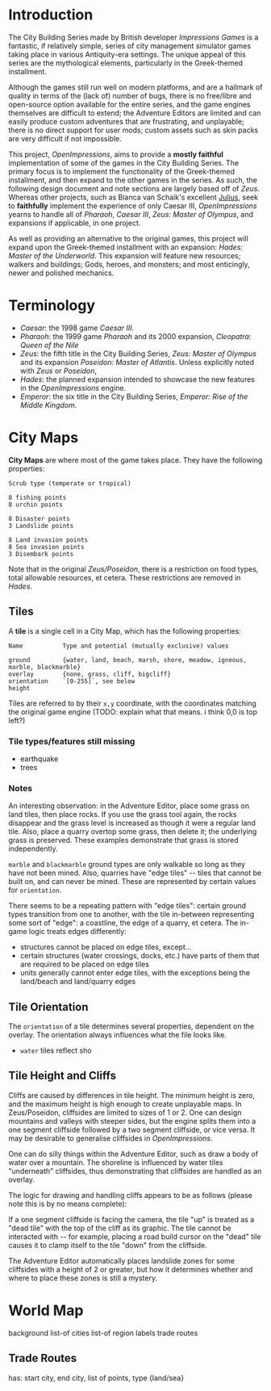 Introduction
============

The City Building Series made by British developer *Impressions Games* is a fantastic, if relatively simple, series of city management simulator games taking place in various Antiquity-era settings. The unique appeal of this series are the mythological elements, particularly in the Greek-themed installment.

Although the games still run well on modern platforms, and are a hallmark of quality in terms of the (lack of) number of bugs, there is no free/libre and open-source option available for the entire series, and the game engines themselves are difficult to extend; the Adventure Editors are limited and can easily produce custom adventures that are frustrating, and unplayable; there is no direct support for user mods; custom assets such as skin packs are very difficult if not impossible.

This project, *OpenImpressions*, aims to provide a **mostly faithful** implementation of some of the games in the City Building Series. The primary focus is to implement the functionality of the Greek-themed installment, and then expand to the other games in the series. As such, the following design document and note sections are largely based off of *Zeus*. Whereas other projects, such as Bianca van Schaik's excellent [Julius](https://github.com/bvschaik/julius), seek to **faithfully** implement the experience of only Caesar III, *OpenImpressions* yearns to handle all of *Pharaoh*, *Caesar III*, *Zeus: Master of Olympus*, and expansions if applicable, in one project.

As well as providing an alternative to the original games, this project will expand upon the Greek-themed installment with an expansion: *Hades: Master of the Underworld*. This expansion will feature new resources; walkers and buildings; Gods, heroes, and monsters; and most enticingly, newer and polished mechanics.

Terminology
===========

- *Caesar*: the 1998 game *Caesar III*.
- *Pharaoh*: the 1999 game *Pharaoh* and its 2000 expansion, *Cleopatra: Queen of the Nile*
- *Zeus*: the fifth title in the City Building Series, *Zeus: Master of Olympus* and its expansion *Poseidon: Master of Atlantis*. Unless explicitly noted with *Zeus* or *Poseidon*, 
- *Hades*: the planned expansion intended to showcase the new features in the *OpenImpressions* engine.
- *Emperor*: the six title in the City Building Series, *Emperor: Rise of the Middle Kingdom*.

City Maps
=========

**City Maps** are where most of the game takes place. They have the following properties:

	Scrub type (temperate or tropical)

	8 fishing points
	8 urchin points

	8 Disaster points
	3 Landslide points

	8 Land invasion points
	8 Sea invasion points
	3 Disembark points

Note that in the original *Zeus/Poseidon*, there is a restriction on food types, total allowable resources, et cetera. These restrictions are removed in *Hades*.

Tiles
-----

A **tile** is a single cell in a City Map, which has the following properties:

	Name           Type and potential (mutually exclusive) values

	ground         {water, land, beach, marsh, shore, meadow, igneous, marble, blackmarble}
	overlay        {none, grass, cliff, bigcliff}
	orientation    `[0-255]`, see below
	height
	
Tiles are referred to by their `x,y` coordinate, with the coordinates matching the original game engine (TODO: explain what that means. i think 0,0 is top left?)

### Tile types/features still missing

- earthquake
- trees

### Notes

An interesting observation: in the Adventure Editor, place some grass on land tiles, then place rocks. If you use the grass tool again, the rocks disappear and the grass level is increased as though it were a regular land tile. Also, place a quarry overtop some grass, then delete it; the underlying grass is preserved. These examples demonstrate that grass is stored independently.

`marble` and `blackmarble` ground types are only walkable so long as they have not been mined. Also, quarries have "edge tiles" -- tiles that cannot be built on, and can never be mined. These are represented by certain values for `orientation`.

There seems to be a repeating pattern with "edge tiles": certain ground types transition from one to another, with the tile in-between representing some sort of "edge": a coastline, the edge of a quarry, et cetera. The in-game logic treats edges differently:

- structures cannot be placed on edge tiles, except...
- certain structures (water crossings, docks, etc.) have parts of them that are required to be placed on edge tiles
- units generally cannot enter edge tiles, with the exceptions being the land/beach and land/quarry edges

Tile Orientation
----------------

The `orientation` of a tile determines several properties, dependent on the overlay. The orientation always influences what the file looks like.

- `water` tiles reflect sho


Tile Height and Cliffs
----------------------

Cliffs are caused by differences in tile height. The minimum height is zero, and the maximum height is high enough to create unplayable maps. In Zeus/Poseidon, cliffsides are limited to sizes of 1 or 2. One can design mountains and valleys with steeper sides, but the engine splits them into a one segment cliffside followed by a two segment cliffside, or vice versa. It may be desirable to generalise cliffsides in *OpenImpressions*.

One can do silly things within the Adventure Editor, such as draw a body of water over a mountain. The shoreline is influenced by water tiles "underneath" cliffsides, thus demonstrating that cliffsides are handled as an overlay.

The logic for drawing and handling cliffs appears to be as follows (please note this is by no means complete):

If a one segment cliffside is facing the camera, the tile "up" is treated as a "dead tile" with the top of the cliff as its graphic. The tile cannot be interacted with -- for example, placing a road build cursor on the "dead" tile causes it to clamp itself to the tile "down" from the cliffside.

The Adventure Editor automatically places landslide zones for some cliffsides with a height of 2 or greater, but how it determines whether and where to place these zones is still a mystery.


World Map
=========

background
list-of cities
list-of region labels
trade routes

Trade Routes
------------

has: start city, end city, list of points, type {land/sea}
